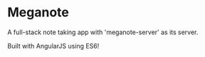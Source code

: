 # Meganote
A full-stack note taking app with 'meganote-server' as its server.

Built with AngularJS using ES6!

